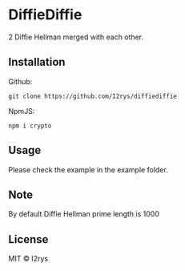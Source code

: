 # DiffieDiffie
2 Diffie Hellman merged with each other.

## Installation
Github:
```
git clone https://github.com/I2rys/diffiediffie
```

NpmJS:
```
npm i crypto
```

## Usage
Please check the example in the example folder.

## Note
By default Diffie Hellman prime length is 1000

## License
MIT © I2rys